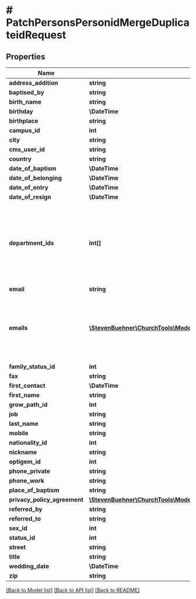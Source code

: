 # # PatchPersonsPersonidMergeDuplicateidRequest

## Properties

Name | Type | Description | Notes
------------ | ------------- | ------------- | -------------
**address_addition** | **string** |  | [optional]
**baptised_by** | **string** |  | [optional]
**birth_name** | **string** |  | [optional]
**birthday** | **\DateTime** |  | [optional]
**birthplace** | **string** |  | [optional]
**campus_id** | **int** |  | [optional]
**city** | **string** |  | [optional]
**cms_user_id** | **string** |  | [optional]
**country** | **string** |  | [optional]
**date_of_baptism** | **\DateTime** |  | [optional]
**date_of_belonging** | **\DateTime** |  | [optional]
**date_of_entry** | **\DateTime** |  | [optional]
**date_of_resign** | **\DateTime** |  | [optional]
**department_ids** | **int[]** | Department IDs. At least one department MUST be set for a person. The last department ID cannot be deleted. | [optional]
**email** | **string** |  | [optional]
**emails** | [**\StevenBuehner\ChurchTools\Model\PersonEmail1[]**](PersonEmail1.md) | Save many eMail addresses for person. If &#x60;emails&#x60; is present in request &#x60;email&#x60; is ignored. | [optional]
**family_status_id** | **int** |  | [optional]
**fax** | **string** |  | [optional]
**first_contact** | **\DateTime** |  | [optional]
**first_name** | **string** |  | [optional]
**grow_path_id** | **int** |  | [optional]
**job** | **string** |  | [optional]
**last_name** | **string** |  | [optional]
**mobile** | **string** |  | [optional]
**nationality_id** | **int** |  | [optional]
**nickname** | **string** |  | [optional]
**optigem_id** | **int** |  | [optional]
**phone_private** | **string** |  | [optional]
**phone_work** | **string** |  | [optional]
**place_of_baptism** | **string** |  | [optional]
**privacy_policy_agreement** | [**\StevenBuehner\ChurchTools\Model\CreatePersonRequestPrivacyPolicyAgreement**](CreatePersonRequestPrivacyPolicyAgreement.md) |  | [optional]
**referred_by** | **string** |  | [optional]
**referred_to** | **string** |  | [optional]
**sex_id** | **int** |  | [optional]
**status_id** | **int** |  | [optional]
**street** | **string** |  | [optional]
**title** | **string** |  | [optional]
**wedding_date** | **\DateTime** |  | [optional]
**zip** | **string** |  | [optional]

[[Back to Model list]](../../README.md#models) [[Back to API list]](../../README.md#endpoints) [[Back to README]](../../README.md)
